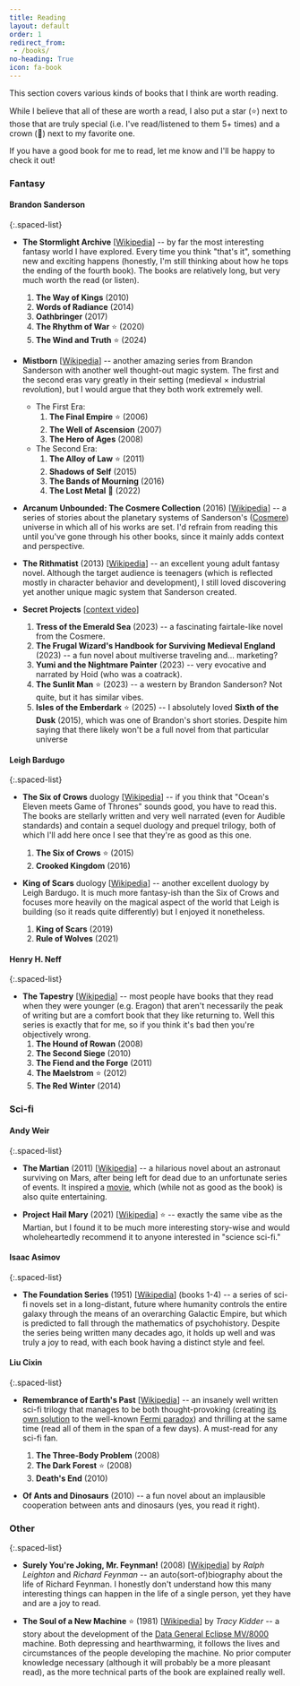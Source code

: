 ```yaml
---
title: Reading
layout: default
order: 1
redirect_from:
 - /books/
no-heading: True
icon: fa-book
---
```


This section covers various kinds of books that I think are worth reading.

While I believe that all of these are worth a read, I also put a star (⭐) next to those that are truly special (i.e. I've read/listened to them 5+ times) and a crown (👑) next to my favorite one.

If you have a good book for me to read, let me know and I'll be happy to check it out!

### Fantasy

#### Brandon Sanderson

{:.spaced-list}
- **The Stormlight Archive** [[Wikipedia](https://en.wikipedia.org/wiki/The_Stormlight_Archive)] -- by far the most interesting fantasy world I have explored. Every time you think "that's it", something new and exciting happens (honestly, I'm still thinking about how he tops the ending of the fourth book). The books are relatively long, but very much worth the read (or listen).
	1. **The Way of Kings** <span class="half-visible">(2010)</span>
	2. **Words of Radiance** <span class="half-visible">(2014)</span>
	3. **Oathbringer** <span class="half-visible">(2017)</span>
	4. **The Rhythm of War** ⭐ <span class="half-visible">(2020)</span>
	5. **The Wind and Truth** ⭐ <span class="half-visible">(2024)</span>

- **Mistborn** [[Wikipedia](https://en.wikipedia.org/wiki/Mistborn_series)] -- another amazing series from Brandon Sanderson with another well thought-out magic system. The first and the second eras vary greatly in their setting (medieval × industrial revolution), but I would argue that they both work extremely well.
	- The First Era:
		1. **The Final Empire** ⭐ <span class="half-visible">(2006)</span>
		2. **The Well of Ascension** <span class="half-visible">(2007)</span>
		3. **The Hero of Ages** <span class="half-visible">(2008)</span>
	- The Second Era:
		1. **The Alloy of Law** ⭐ <span class="half-visible">(2011)</span>
		2. **Shadows of Self** <span class="half-visible">(2015)</span>
		3. **The Bands of Mourning** <span class="half-visible">(2016)</span>
		4. **The Lost Metal** 👑 <span class="half-visible">(2022)</span>

- **Arcanum Unbounded: The Cosmere Collection** <span class="half-visible">(2016)</span> [[Wikipedia](https://en.wikipedia.org/wiki/Arcanum_Unbounded:_The_Cosmere_Collection)] -- a series of stories about the planetary systems of Sanderson's ([Cosmere](https://en.wikipedia.org/wiki/Brandon_Sanderson#Cosmere)) universe in which all of his works are set. I'd refrain from reading this until you've gone through his other books, since it mainly adds context and perspective.

- **The Rithmatist** <span class="half-visible">(2013)</span> [[Wikipedia](https://en.wikipedia.org/wiki/The_Rithmatist)] -- an excellent young adult fantasy novel. Although the target audience is teenagers (which is reflected mostly in character behavior and development), I still loved discovering yet another unique magic system that Sanderson created.

- **Secret Projects** [[context video](https://www.youtube.com/watch?v=6a-k6eaT-jQ)]
	1. **Tress of the Emerald Sea** <span class="half-visible">(2023)</span> -- a fascinating fairtale-like novel from the Cosmere.
	2. **The Frugal Wizard's Handbook for Surviving Medieval England** <span class="half-visible">(2023)</span> -- a fun novel about multiverse traveling and... marketing?
	3. **Yumi and the Nightmare Painter** <span class="half-visible">(2023)</span> -- very evocative and narrated by Hoid (who was a coatrack).
	4. **The Sunlit Man** ⭐ <span class="half-visible">(2023)</span> -- a western by Brandon Sanderson? Not quite, but it has similar vibes.
  5. **Isles of the Emberdark** ⭐ <span class="half-visible">(2025)</span> -- I absolutely loved **Sixth of the Dusk** <span class="half-visible">(2015)</span>, which was one of Brandon's short stories. Despite him saying that there likely won't be a full novel from that particular universe

#### Leigh Bardugo

{:.spaced-list}
- **The Six of Crows** duology [[Wikipedia](https://en.wikipedia.org/wiki/Six_of_Crows)] -- if you think that "Ocean's Eleven meets Game of Thrones" sounds good, you have to read this. The books are stellarly written and very well narrated (even for Audible standards) and contain a sequel duology and prequel trilogy, both of which I'll add here once I see that they're as good as this one.
	1. **The Six of Crows** ⭐ <span class="half-visible">(2015)</span>
	2. **Crooked Kingdom** <span class="half-visible">(2016)</span>

- **King of Scars** duology [[Wikipedia](https://en.wikipedia.org/wiki/King_of_Scars)] -- another excellent duology by Leigh Bardugo. It is much more fantasy-ish than the Six of Crows and focuses more heavily on the magical aspect of the world that Leigh is building (so it reads quite differently) but I enjoyed it nonetheless.
	1. **King of Scars** <span class="half-visible">(2019)</span>
	2. **Rule of Wolves** <span class="half-visible">(2021)</span>

#### Henry H. Neff

{:.spaced-list}
- **The Tapestry** [[Wikipedia](https://en.wikipedia.org/wiki/Henry_H._Neff#The_Tapestry_Series)] -- most people have books that they read when they were younger (e.g. Eragon) that aren't necessarily the peak of writing but are a comfort book that they like returning to. Well this series is exactly that for me, so if you think it's bad then you're objectively wrong.
    1. **The Hound of Rowan** <span class="half-visible">(2008)</span>
    2. **The Second Siege** <span class="half-visible">(2010)</span>
    3. **The Fiend and the Forge** <span class="half-visible">(2011)</span>
    4. **The Maelstrom** ⭐ <span class="half-visible">(2012)</span>
    5. **The Red Winter** <span class="half-visible">(2014)</span>


### Sci-fi

#### Andy Weir

{:.spaced-list}
- **The Martian** <span class="half-visible">(2011)</span> [[Wikipedia](https://en.wikipedia.org/wiki/The_Martian_(Weir_novel))] -- a hilarious novel about an astronaut surviving on Mars, after being left for dead due to an unfortunate series of events. It inspired a [movie](https://en.wikipedia.org/wiki/The_Martian_(film)#Reception), which (while not as good as the book) is also quite entertaining.

- **Project Hail Mary** <span class="half-visible">(2021)</span> [[Wikipedia](https://en.wikipedia.org/wiki/Project_Hail_Mary)] ⭐ -- exactly the same vibe as the Martian, but I found it to be much more interesting story-wise and would wholeheartedly recommend it to anyone interested in "science sci-fi."

#### Isaac Asimov

{:.spaced-list}
- **The Foundation Series** <span class="half-visible">(1951)</span> [[Wikipedia](https://en.wikipedia.org/wiki/Foundation_series)] (books 1-4) -- a series of sci-fi novels set in a long-distant, future where humanity controls the entire galaxy through the means of an overarching Galactic Empire, but which is predicted to fall through the mathematics of psychohistory. Despite the series being written many decades ago, it holds up well and was truly a joy to read, with each book having a distinct style and feel.

#### Liu Cixin

{:.spaced-list}
- **Remembrance of Earth's Past** [[Wikipedia](https://en.wikipedia.org/wiki/Remembrance_of_Earth%27s_Past)] -- an insanely well written sci-fi trilogy that manages to be both thought-provoking (creating [its own solution](https://en.wikipedia.org/wiki/Dark_forest_hypothesis) to the well-known [Fermi paradox](https://en.wikipedia.org/wiki/Fermi_paradox)) and thrilling at the same time (read all of them in the span of a few days). A must-read for any sci-fi fan.
    1. **The Three-Body Problem** <span class="half-visible">(2008)</span>
    2. **The Dark Forest** ⭐ <span class="half-visible">(2008)</span>
    3. **Death's End** <span class="half-visible">(2010)</span>

- **Of Ants and Dinosaurs** <span class="half-visible">(2010)</span> -- a fun novel about an implausible cooperation between ants and dinosaurs (yes, you read it right).

### Other

{:.spaced-list}
- **Surely You're Joking, Mr. Feynman!** <span class="half-visible">(2008)</span> [[Wikipedia](https://en.wikipedia.org/wiki/Surely_You%27re_Joking,_Mr._Feynman!)] by _Ralph Leighton_ and _Richard Feynman_ -- an auto(sort-of)biography about the life of Richard Feynman. I honestly don't understand how this many interesting things can happen in the life of a single person, yet they have and are a joy to read.

- **The Soul of a New Machine** ⭐ <span class="half-visible">(1981)</span> [[Wikipedia](https://en.wikipedia.org/wiki/The_Soul_of_a_New_Machine)] by _Tracy Kidder_ -- a story about the development of the [Data General Eclipse MV/8000](https://en.wikipedia.org/wiki/Data_General_Eclipse_MV/8000) machine. Both depressing and hearthwarming, it follows the lives and circumstances of the people developing the machine. No prior computer knowledge necessary (although it will probably be a more pleasant read), as the more technical parts of the book are explained really well.
